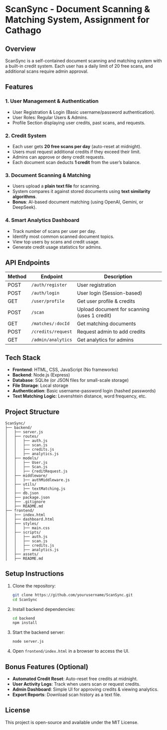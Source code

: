# ScanSync - Document Scanning & Matching System, Assignment for Cathago

## Overview
ScanSync is a self-contained document scanning and matching system with a built-in credit system. Each user has a daily limit of 20 free scans, and additional scans require admin approval.

## Features
### 1. User Management & Authentication
- User Registration & Login (Basic username/password authentication).
- User Roles: Regular Users & Admins.
- Profile Section displaying user credits, past scans, and requests.

### 2. Credit System
- Each user gets **20 free scans per day** (auto-reset at midnight).
- Users must request additional credits if they exceed their limit.
- Admins can approve or deny credit requests.
- Each document scan deducts **1 credit** from the user’s balance.

### 3. Document Scanning & Matching
- Users upload a **plain text file** for scanning.
- System compares it against stored documents using **text similarity algorithms**.
- **Bonus**: AI-based document matching (using OpenAI, Gemini, or DeepSeek).

### 4. Smart Analytics Dashboard
- Track number of scans per user per day.
- Identify most common scanned document topics.
- View top users by scans and credit usage.
- Generate credit usage statistics for admins.

## API Endpoints
| Method | Endpoint | Description |
|--------|---------|-------------|
| POST | `/auth/register` | User registration |
| POST | `/auth/login` | User login (Session-based) |
| GET | `/user/profile` | Get user profile & credits |
| POST | `/scan` | Upload document for scanning (uses 1 credit) |
| GET | `/matches/:docId` | Get matching documents |
| POST | `/credits/request` | Request admin to add credits |
| GET | `/admin/analytics` | Get analytics for admins |

## Tech Stack
- **Frontend**: HTML, CSS, JavaScript (No frameworks)
- **Backend**: Node.js (Express)
- **Database**: SQLite (or JSON files for small-scale storage)
- **File Storage**: Local storage
- **Authentication**: Basic username-password login (hashed passwords)
- **Text Matching Logic**: Levenshtein distance, word frequency, etc.

## Project Structure
```
ScanSync/
├── backend/
│   ├── server.js
│   ├── routes/
│   │   ├── auth.js
│   │   ├── scan.js
│   │   ├── credits.js
│   │   ├── analytics.js
│   ├── models/
│   │   ├── User.js
│   │   ├── Scan.js
│   │   ├── CreditRequest.js
│   ├── middleware/
│   │   ├── authMiddleware.js
│   ├── utils/
│   │   ├── textMatching.js
│   ├── db.json
│   ├── package.json
│   ├── .gitignore
│   ├── README.md
├── frontend/
│   ├── index.html
│   ├── dashboard.html
│   ├── styles/
│   │   ├── main.css
│   ├── scripts/
│   │   ├── auth.js
│   │   ├── scan.js
│   │   ├── credits.js
│   │   ├── analytics.js
│   ├── assets/
│   ├── README.md
```

## Setup Instructions
1. Clone the repository:
   ```bash
   git clone https://github.com/yourusername/ScanSync.git
   cd ScanSync
   ```
2. Install backend dependencies:
   ```bash
   cd backend
   npm install
   ```
3. Start the backend server:
   ```bash
   node server.js
   ```
4. Open `frontend/index.html` in a browser to access the UI.

## Bonus Features (Optional)
- **Automated Credit Reset**: Auto-reset free credits at midnight.
- **User Activity Logs**: Track when users scan or request credits.
- **Admin Dashboard**: Simple UI for approving credits & viewing analytics.
- **Export Reports**: Download scan history as a text file.

## License
This project is open-source and available under the MIT License.
